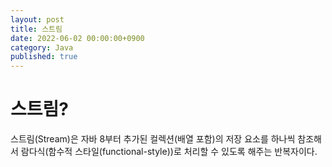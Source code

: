 ```yaml
---
layout: post
title: 스트림
date: 2022-06-02 00:00:00+0900
category: Java
published: true
---
```

# 스트림?  
스트림(Stream)은 자바 8부터 추가된 컬렉션(배열 포함)의 저장 요소를 하나씩 참조해서 람다식(함수적 스타일(functional-style))로 처리할 수 있도록 해주는 반복자이다.  